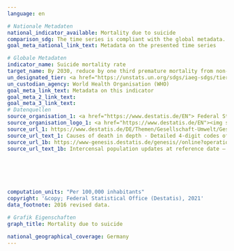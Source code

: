 ```yaml
---
language: en    

# Nationale Metadaten    
national_indicator_available: Mortality due to suicide    
comparison_sdg: The time series is compliant with the global metadata.    
goal_meta_national_link_text: Metadata on the presented time series    

# Globale Metadaten    
indicator_name: Suicide mortality rate    
target_name: By 2030, reduce by one third premature mortality from non-communicable diseases through prevention and treatment and promote mental health and well-being    
un_designated_tier: <a href="https://unstats.un.org/sdgs/iaeg-sdgs/tier-classification/" title="Click here for more information on the UN tier classification."  target="_blank">Tier I</a>    
un_custodian_agency: World Health Organisation (WHO)    
goal_meta_link_text: Metadata on this indicator    
goal_meta_2_link_text:     
goal_meta_3_link_text:         
# Datenquellen
source_organisation_1: <a href="https://www.destatis.de/EN"> Federal Statistical Office (Destatis) </a>
source_organisation_logo_1: <a href="https://www.destatis.de/EN"><img src="https://g205sdgs.github.io/sdg-indicators/public/OrgImgEn/destatis.png" alt="Logo destatis" style="height:60px; width:148px"/></a>
source_url_1: https://www.destatis.de/DE/Themen/Gesellschaft-Umwelt/Gesundheit/Todesursachen/_inhalt.html#sprg234240
source_url_text_1: Causes of death in depth - Detailed 4-digit codes of ICD10 classification (only available in German)
source_url_1b: https://www-genesis.destatis.de/genesis//online?operation=table&code=12411-0003&bypass=true&language=en
source_url_text_1b: Intercensal population updates at reference date – GENESIS online 12411-0003





    
computation_units: "Per 100,000 inhabitants"    
copyright: '&copy; Federal Statistical Office (Destatis), 2021'    
data_footnote: 2016 revised data.    

# Grafik Eigenschaften    
graph_title: Mortality due to suicide    

national_geographical_coverage: Germany    
---
```


<span></span>